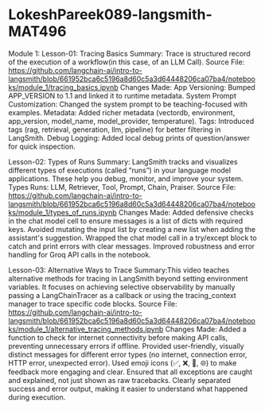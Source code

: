 # LokeshPareek089-langsmith-MAT496
Module 1:
  Lesson-01: Tracing Basics
    Summary: Trace is structured record of the execution of a workflow(in this case, of an LLM Call).
    Source File: https://github.com/langchain-ai/intro-to-langsmith/blob/661952bca6c5196a8d60c5a3d64448206ca07ba4/notebooks/module_1/tracing_basics.ipynb
    Changes Made:
      App Versioning: Bumped APP_VERSION to 1.1 and linked it to runtime metadata.
      System Prompt Customization: Changed the system prompt to be teaching-focused with examples.
      Metadata: Added richer metadata (vectordb, environment, app_version, model_name, model_provider,
      temperature).
      Tags: Introduced tags (rag, retrieval, generation, llm, pipeline) for better filtering in LangSmith.
      Debug Logging: Added local debug prints of question/answer for quick inspection.

  Lesson-02: Types of Runs
    Summary: LangSmith tracks and visualizes different types of executions (called “runs”) in your language model applications. These help you debug,          monitor, and improve your system. Types Runs: LLM, Retriever, Tool, Prompt, Chain, Praiser.
    Source File: https://github.com/langchain-ai/intro-to-langsmith/blob/661952bca6c5196a8d60c5a3d64448206ca07ba4/notebooks/module_1/types_of_runs.ipynb
    Changes Made:
      Added defensive checks in the chat model cell to ensure messages is a list of dicts with required keys.
      Avoided mutating the input list by creating a new list when adding the assistant's suggestion.
      Wrapped the chat model call in a try/except block to catch and print errors with clear messages.
      Improved robustness and error handling for Groq API calls in the notebook.

  Lesson-03: Alternative Ways to Trace
    Summary:This video teaches alternative  methods for tracing in LangSmith beyond setting environment variables. It focuses on achieving selective observability by manually passing a LangChainTracer as a callback or using the tracing_context manager to trace specific code blocks.
    Source File: https://github.com/langchain-ai/intro-to-langsmith/blob/661952bca6c5196a8d60c5a3d64448206ca07ba4/notebooks/module_1/alternative_tracing_methods.ipynb
    Changes Made:
      Added a function to check for internet connectivity before making API calls, preventing unnecessary errors if offline.
      Provided user-friendly, visually distinct messages for different error types (no internet, connection error, HTTP error, unexpected error).
      Used emoji icons (✅, ❌, 🚫, 🌐) to make feedback more engaging and clear.
      Ensured that all exceptions are caught and explained, not just shown as raw tracebacks.
      Clearly separated success and error output, making it easier to understand what happened during execution.
    
